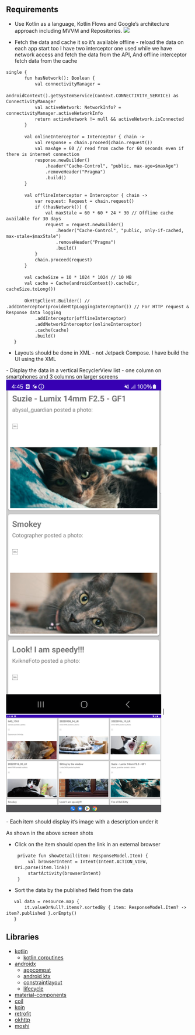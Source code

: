 ## Requirements

- Use Kotlin as a language, Kotlin Flows and Google’s architecture approach including MVVM and
  Repositories.
  <img src="images/architecture.png" width="250px" />

- Fetch the data and cache it so it’s available offline - reload the data on each app start too
  I have two interceptor one used while we have network access and fetch the data from the API, And
  offline interceptor fetch data from the cache

 ```` 
 single {
        fun hasNetwork(): Boolean {
            val connectivityManager =
                androidContext().getSystemService(Context.CONNECTIVITY_SERVICE) as ConnectivityManager
            val activeNetwork: NetworkInfo? = connectivityManager.activeNetworkInfo
            return activeNetwork != null && activeNetwork.isConnected
        }

        val onlineInterceptor = Interceptor { chain ->
            val response = chain.proceed(chain.request())
            val maxAge = 60 // read from cache for 60 seconds even if there is internet connection
            response.newBuilder()
                .header("Cache-Control", "public, max-age=$maxAge")
                .removeHeader("Pragma")
                .build()
        }

        val offlineInterceptor = Interceptor { chain ->
            var request: Request = chain.request()
            if (!hasNetwork()) {
                val maxStale = 60 * 60 * 24 * 30 // Offline cache available for 30 days
                request = request.newBuilder()
                    .header("Cache-Control", "public, only-if-cached, max-stale=$maxStale")
                    .removeHeader("Pragma")
                    .build()
            }
            chain.proceed(request)
        }

        val cacheSize = 10 * 1024 * 1024 // 10 MB
        val cache = Cache(androidContext().cacheDir, cacheSize.toLong())

        OkHttpClient.Builder() // .addInterceptor(provideHttpLoggingInterceptor()) // For HTTP request & Response data logging
            .addInterceptor(offlineInterceptor)
            .addNetworkInterceptor(onlineInterceptor)
            .cache(cache)
            .build()
    } 

````

- Layouts should be done in XML - not Jetpack Compose.
  I have build the UI using the XML

<p>
- Display the data in a vertical RecyclerView list - one column on smartphones and 3 columns on  larger screens
  <img src="images/onelinedata.png" width="425px" /> | <img src="images/largerscreens.png" width="425px" /> 
</p>
<p>
- Each item should display it’s image with a description under it
 
  As shown in the above screen shots
</p>

- Click on the item should open the link in an external browser
   ```
    private fun showDetail(item: ResponseModel.Item) {
        val browserIntent = Intent(Intent.ACTION_VIEW, Uri.parse(item.link))
        startActivity(browserIntent)
    }
  ```

- Sort the data by the published field from the data

 ```
    val data = resource.map {
        it.valueOrNull?.items?.sortedBy { item: ResponseModel.Item? -> item?.published }.orEmpty()
    }
   ```

## Libraries

* [kotlin](https://kotlinlang.org/)
    * [kotlin coroutines](https://github.com/Kotlin/kotlinx.coroutines)
* [androidx](https://developer.android.com/jetpack/androidx)
    * [appcompat](https://developer.android.com/jetpack/androidx/releases/appcompat)
    * [android ktx](https://developer.android.com/kotlin/ktx)
    * [constraintlayout](https://developer.android.com/reference/android/support/constraint/ConstraintLayout)
    * [lifecycle](https://developer.android.com/jetpack/androidx/releases/lifecycle)
* [material-components](https://github.com/material-components/material-components-android)
* [coil](https://github.com/coil-kt/coil)
* [koin](https://github.com/InsertKoinIO/koin)
* [retrofit](https://github.com/square/retrofit)
* [okhttp](https://github.com/square/okhttp)
* [moshi](https://github.com/square/moshi)
